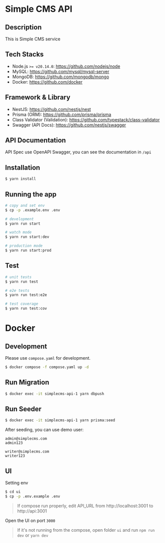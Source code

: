 # Simple CMS API

## Description
This is Simple CMS service
 
## Tech Stacks
- Node.js `>= v20.14.0`: https://github.com/nodejs/node
- MySQL:  https://github.com/mysql/mysql-server
- MongoDB: https://github.com/mongodb/mongo
- Docker: https://github.com/docker

## Framework & Library
- NestJS: https://github.com/nestjs/nest
- Prisma (ORM): https://github.com/prisma/prisma
- Class Validator (Validation): https://github.com/typestack/class-validator
- Swagger (API Docs): https://github.com/nestjs/swagger

## API Documentation
API Spec use OpenAPI Swagger, you can see the documentation in `/api`

## Installation

```bash
$ yarn install
```

## Running the app

```bash
# copy and set env
$ cp -p .example.env .env

# development
$ yarn run start

# watch mode
$ yarn run start:dev

# production mode
$ yarn run start:prod
```

## Test

```bash
# unit tests
$ yarn run test

# e2e tests
$ yarn run test:e2e

# test coverage
$ yarn run test:cov
```

# Docker

## Development

Please use `compose.yaml` for development.
  
```bash
$ docker compose -f compose.yaml up -d
```

## Run Migration
```sh
$ docker exec -it simplecms-api-1 yarn dbpush
```

## Run Seeder
```sh
$ docker exec -it simplecms-api-1 yarn prisma:seed
```
After seeding, you can use demo user:
```
admin@simplecms.com
admin123

writer@simplecms.com
writer123
```

## UI
Setting env
```sh
$ cd ui
$ cp -p .env.example .env
```
> If compose run properly, edit API_URL from http://localhost:3001 to http://api:3001 

Open the UI on port `3000`
> If it's not running from the compose, open folder `ui` and run `npm run dev` or `yarn dev`
